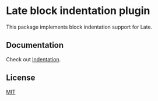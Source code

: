 # Late block indentation plugin

This package implements block indentation support for Late.

## Documentation

Check out [Indentation](https://sewellstephens.github.io/late/docs/indent).

## License

[MIT](../../LICENSE)
